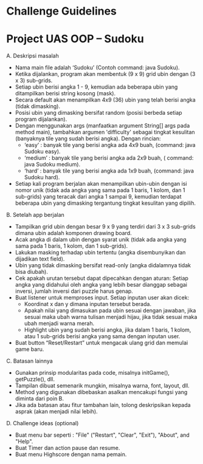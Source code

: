 # Challenge Guidelines

# Project UAS OOP – Sudoku

A. Deskripsi masalah

- Nama main file adalah ‘Sudoku’ (Contoh command: java Sudoku).
- Ketika dijalankan, program akan membentuk (9 x 9) grid ubin dengan (3 x 3) sub-grids.
- Setiap ubin berisi angka 1 - 9, kemudian ada beberapa ubin yang ditampilkan berisi string kosong (mask).
- Secara default akan menampilkan 4x9 (36) ubin yang telah berisi angka (tidak dimasking).
- Posisi ubin yang dimasking bersifat random (posisi berbeda setiap program dijalankan).
- Dengan menggunakan args (manfaatkan argument String[] args pada method main), tambahkan argumen 'difficulty' sebagai tingkat kesulitan (banyaknya tile yang sudah berisi angka). Dengan rincian:
  - ‘easy’ : banyak tile yang berisi angka ada 4x9 buah, (command: java Sudoku easy).
  - ‘medium’ : banyak tile yang berisi angka ada 2x9 buah, ( command: java Sudoku medium).
  - ‘hard’ : banyak tile yang berisi angka ada 1x9 buah, (command: java Sudoku hard).
- Setiap kali program berjalan akan menampilkan ubin-ubin dengan isi nomor unik (tidak ada angka yang sama pada 1 baris, 1 kolom, dan 1 sub-grids) yang teracak dari angka 1 sampai 9, kemudian terdapat beberapa ubin yang dimasking tergantung tingkat kesulitan yang dipilih.

B. Setelah app berjalan

- Tampilkan grid ubin dengan besar 9 x 9 yang terdiri dari 3 x 3 sub-grids dimana ubin adalah komponen drawing board.
- Acak angka di dalam ubin dengan syarat unik (tidak ada angka yang sama pada 1 baris, 1 kolom, dan 1 sub-grids).
- Lakukan masking terhadap ubin tertentu (angka disembunyikan dan dijadikan text field).
- Ubin yang tidak dimasking bersifat read-only (angka didalamnya tidak bisa diubah).
- Cek apakah urutan tersebut dapat dipecahkan dengan aturan: Setiap angka yang didahului oleh angka yang lebih besar dianggap sebagai inversi, jumlah inversi dari puzzle harus genap.
- Buat listener untuk memproses input. Setiap inputan user akan dicek:
  - Koordinat x dan y dimana inputan tersebut berada.
  - Apakah nilai yang dimasukan pada ubin sesuai dengan jawaban, jika sesuai maka ubah warna tulisan menjadi hijau, jika tidak sesuai maka ubah menjadi warna merah.
  - Highlight ubin yang sudah berisi angka, jika dalam 1 baris, 1 kolom, atau 1 sub-grids berisi angka yang sama dengan inputan user.
- Buat button “Reset/Restart” untuk mengacak ulang grid dan memulai game baru.

C. Batasan lainnya

- Gunakan prinsip modularitas pada code, misalnya initGame(), getPuzzle(), dll.
- Tampilan dibuat semenarik mungkin, misalnya warna, font, layout, dll.
- Method yang digunakan dibebaskan asalkan mencakupi fungsi yang diminta dari poin B.
- Jika ada batasan atau fitur tambahan lain, tolong deskripsikan kepada asprak (akan menjadi nilai lebih).

D. Challenge ideas (optional)

- Buat menu bar seperti : "File" ("Restart", "Clear", "Exit"), "About", and "Help".
- Buat Timer dan action pause dan resume.
- Buat menu Highscore dengan nama pemain.
